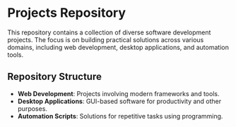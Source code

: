 # Projects Repository

This repository contains a collection of diverse software development projects. The focus is on building practical solutions across various domains, including web development, desktop applications, and automation tools. 

## Repository Structure
- **Web Development**: Projects involving modern frameworks and tools.
- **Desktop Applications**: GUI-based software for productivity and other purposes.
- **Automation Scripts**: Solutions for repetitive tasks using programming.

